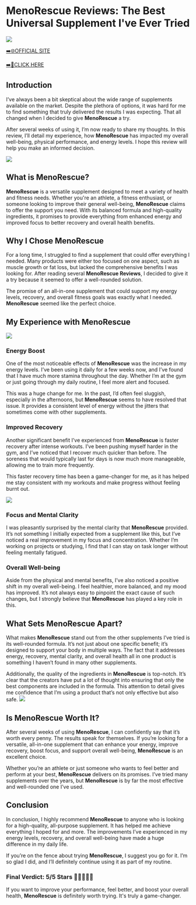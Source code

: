 # MenoRescue Reviews: The Best Universal Supplement I've Ever Tried

[![](https://static.vecteezy.com/system/resources/thumbnails/019/896/014/small/buy-now-gradient-button-with-cart-symbol-buy-now-illustration-png.png)](https://edetoop.top/lander/sugarpreland-1/menorescue.html) 

[➡️🌐OFFICIAL SITE](https://edetoop.top/lander/sugarpreland-1/menorescue.html) 

[➡️🔗CLICK HERE](https://edetoop.top/lander/sugarpreland-1/menorescue.html) 


## Introduction

I’ve always been a bit skeptical about the wide range of supplements available on the market. Despite the plethora of options, it was hard for me to find something that truly delivered the results I was expecting. That all changed when I decided to give **MenoRescue** a try.

After several weeks of using it, I’m now ready to share my thoughts. In this review, I’ll detail my experience, how **MenoRescue** has impacted my overall well-being, physical performance, and energy levels. I hope this review will help you make an informed decision. 

[![](https://wallpapers.com/images/hd/red-order-now-button-udg4jcj4arvn8b0n-2.png)](https://edetoop.top/lander/sugarpreland-1/menorescue.html)  

## What is MenoRescue?

**MenoRescue** is a versatile supplement designed to meet a variety of health and fitness needs. Whether you're an athlete, a fitness enthusiast, or someone looking to improve their general well-being, **MenoRescue** claims to offer the support you need. With its balanced formula and high-quality ingredients, it promises to provide everything from enhanced energy and improved focus to better recovery and overall health benefits.

## Why I Chose MenoRescue

For a long time, I struggled to find a supplement that could offer everything I needed. Many products were either too focused on one aspect, such as muscle growth or fat loss, but lacked the comprehensive benefits I was looking for. After reading several **MenoRescue Reviews**, I decided to give it a try because it seemed to offer a well-rounded solution.

The promise of an all-in-one supplement that could support my energy levels, recovery, and overall fitness goals was exactly what I needed. **MenoRescue** seemed like the perfect choice.

## My Experience with MenoRescue

[![](https://static.vecteezy.com/system/resources/thumbnails/019/896/014/small/buy-now-gradient-button-with-cart-symbol-buy-now-illustration-png.png)](https://edetoop.top/lander/sugarpreland-1/menorescue.html)

### Energy Boost

One of the most noticeable effects of **MenoRescue** was the increase in my energy levels. I’ve been using it daily for a few weeks now, and I’ve found that I have much more stamina throughout the day. Whether I’m at the gym or just going through my daily routine, I feel more alert and focused.

This was a huge change for me. In the past, I’d often feel sluggish, especially in the afternoons, but **MenoRescue** seems to have resolved that issue. It provides a consistent level of energy without the jitters that sometimes come with other supplements.

### Improved Recovery

Another significant benefit I’ve experienced from **MenoRescue** is faster recovery after intense workouts. I’ve been pushing myself harder in the gym, and I’ve noticed that I recover much quicker than before. The soreness that would typically last for days is now much more manageable, allowing me to train more frequently.

This faster recovery time has been a game-changer for me, as it has helped me stay consistent with my workouts and make progress without feeling burnt out.

[![](https://wallpapers.com/images/hd/red-order-now-button-udg4jcj4arvn8b0n-2.png)](https://edetoop.top/lander/sugarpreland-1/menorescue.html)  

### Focus and Mental Clarity

I was pleasantly surprised by the mental clarity that **MenoRescue** provided. It’s not something I initially expected from a supplement like this, but I’ve noticed a real improvement in my focus and concentration. Whether I’m working on projects or studying, I find that I can stay on task longer without feeling mentally fatigued.

### Overall Well-being

Aside from the physical and mental benefits, I’ve also noticed a positive shift in my overall well-being. I feel healthier, more balanced, and my mood has improved. It’s not always easy to pinpoint the exact cause of such changes, but I strongly believe that **MenoRescue** has played a key role in this.

## What Sets MenoRescue Apart?

What makes **MenoRescue** stand out from the other supplements I’ve tried is its well-rounded formula. It’s not just about one specific benefit; it’s designed to support your body in multiple ways. The fact that it addresses energy, recovery, mental clarity, and overall health all in one product is something I haven’t found in many other supplements.

Additionally, the quality of the ingredients in **MenoRescue** is top-notch. It’s clear that the creators have put a lot of thought into ensuring that only the best components are included in the formula. This attention to detail gives me confidence that I’m using a product that’s not only effective but also safe.
[![](https://static.vecteezy.com/system/resources/thumbnails/019/896/014/small/buy-now-gradient-button-with-cart-symbol-buy-now-illustration-png.png)](https://edetoop.top/lander/sugarpreland-1/menorescue.html)
## Is MenoRescue Worth It?

After several weeks of using **MenoRescue**, I can confidently say that it’s worth every penny. The results speak for themselves. If you’re looking for a versatile, all-in-one supplement that can enhance your energy, improve recovery, boost focus, and support overall well-being, **MenoRescue** is an excellent choice.

Whether you’re an athlete or just someone who wants to feel better and perform at your best, **MenoRescue** delivers on its promises. I’ve tried many supplements over the years, but **MenoRescue** is by far the most effective and well-rounded one I’ve used.

## Conclusion

In conclusion, I highly recommend **MenoRescue** to anyone who is looking for a high-quality, all-purpose supplement. It has helped me achieve everything I hoped for and more. The improvements I’ve experienced in my energy levels, recovery, and overall well-being have made a huge difference in my daily life.

If you’re on the fence about trying **MenoRescue**, I suggest you go for it. I’m so glad I did, and I’ll definitely continue using it as part of my routine.

### Final Verdict: 5/5 Stars 🌟🌟🌟🌟🌟

If you want to improve your performance, feel better, and boost your overall health, **MenoRescue** is definitely worth trying. It's truly a game-changer.
